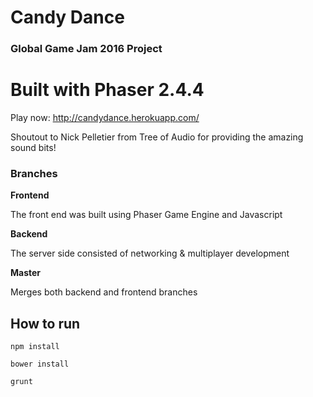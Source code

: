 # Candy Dance
### Global Game Jam 2016 Project


Built with Phaser 2.4.4
====================
Play now: http://candydance.herokuapp.com/

Shoutout to Nick Pelletier from Tree of Audio for providing the amazing sound bits!

### Branches
**Frontend**

The front end was built using Phaser Game Engine and Javascript

**Backend**

The server side consisted of networking & multiplayer development

**Master**

Merges both backend and frontend branches

## How to run

```npm install```

```bower install```

``` grunt ```
